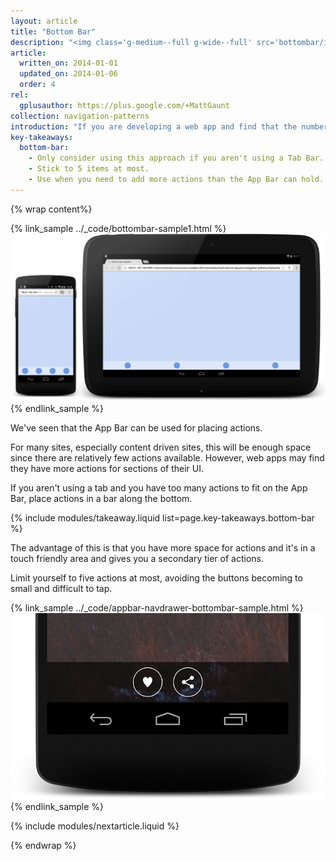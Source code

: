 ```yaml
---
layout: article
title: "Bottom Bar"
description: "<img class='g-medium--full g-wide--full' src='bottombar/images/bottombar.png'>If you are developing a web app and find that the number of actions a user can perform is more than the App Bar can handle, the best option is to overflow into a Bottom Bar."
article:
  written_on: 2014-01-01
  updated_on: 2014-01-06
  order: 4
rel:
  gplusauthor: https://plus.google.com/+MattGaunt
collection: navigation-patterns
introduction: "If you are developing a web app and find that the number of actions a user can perform is more than the App Bar can handle, the best option is to overflow into a Bottom Bar."
key-takeaways:
  bottom-bar:
    - Only consider using this approach if you aren't using a Tab Bar.
    - Stick to 5 items at most.
    - Use when you need to add more actions than the App Bar can hold.
---
```


{% wrap content%}

{% link_sample ../_code/bottombar-sample1.html %} <img class="g-medium--full g-wide--full" src="images/bottombar.png"> {% endlink_sample %} 

<div style="clear: both;"></div>

We've seen that the App Bar can be used for placing actions.

For many sites, especially content driven sites, this will be enough space since there are relatively few actions available. However, web apps may find they have more actions for sections of their UI.

If you aren't using a tab and you have too many actions to fit on the App Bar, place actions in a bar along the bottom. 

{% include modules/takeaway.liquid list=page.key-takeaways.bottom-bar %}

The advantage of this is that you have more space for actions and it's in a touch friendly area and gives you a secondary tier of actions. 

Limit yourself to five actions at most, avoiding the buttons becoming to small and difficult to tap.

{% link_sample ../_code/appbar-navdrawer-bottombar-sample.html %} <img class="g--half g--last" src="images/bottom-bar-alt-1.png"> {% endlink_sample %} 

<div style="clear: both;"></div>

{% include modules/nextarticle.liquid %}

{% endwrap %}
